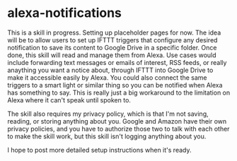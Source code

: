 # alexa-notifications
This is a skill in progress.  Setting up placeholder pages for now.  The idea will be to allow users to set up IFTTT triggers that configure any desired notification to save its content to Google Drive in a specific folder.  Once done, this skill will read and manage them from Alexa.  Use cases would include forwarding text messages or emails of interest, RSS feeds, or really anaything you want a notice about, through IFTTT into Google Drive to make it accessible easily by Alexa.  You could also connect the same triggers to a smart light or similar thing so you can be notified when Alexa has something to say.  This is really just a big workaround to the limitation on Alexa where it can't speak until spoken to.

The skill also requires my privacy policy, which is that I'm not saving, reading, or storing anything about you.  Google and Amazon have their own privacy policies, and you have to authorize those two to talk with each other to make the skill work, but this skill isn't logging anything about you.

I hope to post more detailed setup instructions when it's ready.

